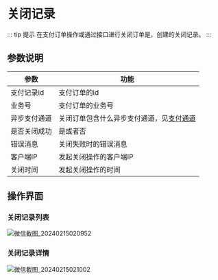 # 关闭记录

::: tip 提示
在支付订单操作或通过接口进行关闭订单是，创建的关闭记录。
:::
## 参数说明

| 参数     | 功能                                                                         |
|--------|----------------------------------------------------------------------------|
| 支付记录id | 支付订单的id                                                                    |
| 业务号    | 支付订单的业务号                                                                   |
| 异步支付通道 | 关闭订单包含什么异步支付通道，见[支付通道](/daxpay/guides/other/常量和状态表.md#支付通道-paychannelenum) |
| 是否关闭成功 | 是或者否                                                                       |
| 错误消息   | 关闭失败时的错误消息                                                                 |         |
| 客户端IP  | 发起关闭操作的客户端IP                                                               |        |
| 关闭时间   | 发起关闭操作的时间                                                                  |


## 操作界面
### 关闭记录列表
![微信截图_20240215020952](https://cdn.jsdelivr.net/gh/xxm1995/bootx-img@master/daxpay/微信截图_20240215020952.6g1sulzvab00.webp)

### 关闭记录详情
![微信截图_20240215021002](https://cdn.jsdelivr.net/gh/xxm1995/bootx-img@master/daxpay/微信截图_20240215021002.2gdl33dx67k0.webp)
